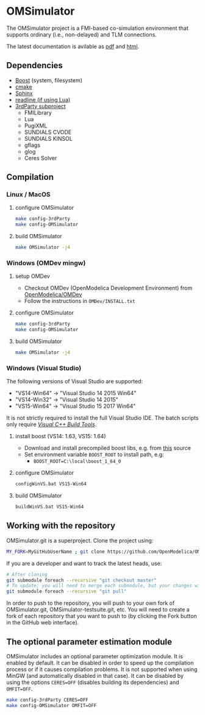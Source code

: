 # OMSimulator

The OMSimulator project is a FMI-based co-simulation environment that supports ordinary (i.e., non-delayed) and TLM connections.

The latest documentation is avilable as [pdf](https://openmodelica.org/doc/OMSimulator/OMSimulator.pdf) and [html](https://openmodelica.org/doc/OMSimulator/html/).

## Dependencies

- [Boost](http://www.boost.org/) (system, filesystem)
- [cmake](http://www.cmake.org)
- [Sphinx](http://www.sphinx-doc.org/en/stable/)
- [readline (if using Lua)](http://git.savannah.gnu.org/cgit/readline.git)
- [3rdParty subproject](https://github.com/OpenModelica/OMFMISimulator-3rdParty)
  - FMILibrary
  - Lua
  - PugiXML
  - SUNDIALS CVODE
  - SUNDIALS KINSOL
  - gflags
  - glog
  - Ceres Solver

## Compilation

### Linux / MacOS

1. configure OMSimulator

   ```bash
   make config-3rdParty
   make config-OMSimulator
   ```

1. build OMSimulator

   ```bash
   make OMSimulator -j4
   ```

### Windows (OMDev mingw)

1. setup OMDev

   - Checkout OMDev (OpenModelica Development Environment) from [OpenModelica/OMDev](https://github.com/OpenModelica/OMDev)
   - Follow the instructions in `OMDev/INSTALL.txt`

1. configure OMSimulator

   ```bash
   make config-3rdParty
   make config-OMSimulator
   ```

1. build OMSimulator

   ```bash
   make OMSimulator -j4
   ```

### Windows (Visual Studio)

The following versions of Visual Studio are supported:

- "VS14-Win64" -> "Visual Studio 14 2015 Win64"
- "VS14-Win32" -> "Visual Studio 14 2015"
- "VS15-Win64" -> "Visual Studio 15 2017 Win64"

It is not strictly required to install the full Visual Studio IDE. The batch scripts only require *[Visual C++ Build Tools](http://landinghub.visualstudio.com/visual-cpp-build-tools)*.

1. install boost (VS14: 1.63, VS15: 1.64)

   - Download and install precompiled boost libs, e.g. from [this](https://sourceforge.net/projects/boost/files/boost-binaries/) source
   - Set environment variable `BOOST_ROOT` to install path, e.g:
     - `BOOST_ROOT=C:\local\boost_1_64_0`

1. configure OMSimulator

   ```bash
   configWinVS.bat VS15-Win64
   ```

1. build OMSimulator

   ```bash
   buildWinVS.bat VS15-Win64
   ```

## Working with the repository

OMSimulator.git is a superproject.
Clone the project using:

```bash
MY_FORK=MyGitHubUserName ; git clone https://github.com/OpenModelica/OMSimulator.git --recursive && (cd OMSimulator && git remote set-url --push origin https://github.com/$MY_FORK/OMSimulator.git && git submodule foreach --recursive 'git remote set-url --push origin `git config --get remote.origin.url | sed s,^.*/,https://github.com/'$MY_FORK'/,`')
```

If you are a developer and want to track the latest heads, use:

```bash
# After cloning
git submodule foreach --recursive "git checkout master"
# To update; you will need to merge each submodule, but your changes will remain
git submodule foreach --recursive "git pull"
```

In order to push to the repository, you will push to your own fork of OMSimulator.git, OMSimulator-testsuite.git, etc. You will need to create a fork of each repository that you want to push to (by clicking the Fork button in the GitHub web interface).


## The optional parameter estimation module

OMSimulator includes an optional parameter optimization module. It is enabled by default. It can be disabled in order to speed up the compilation process or if it causes compilation problems. It is not supported when using MinGW (and automatically disabled in that case). It can be disabled by using the options `CERES=OFF` (disables building its dependencies) and `OMFIT=OFF`.

```bash
make config-3rdParty CERES=OFF
make config-OMSimulator OMFIT=OFF
```
